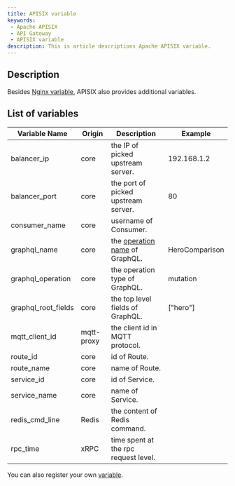```yaml
---
title: APISIX variable
keywords:
 - Apache APISIX
 - API Gateway
 - APISIX variable
description: This is article descriptions Apache APISIX variable.
---
```


<!--
#
# Licensed to the Apache Software Foundation (ASF) under one or more
# contributor license agreements.  See the NOTICE file distributed with
# this work for additional information regarding copyright ownership.
# The ASF licenses this file to You under the Apache License, Version 2.0
# (the "License"); you may not use this file except in compliance with
# the License.  You may obtain a copy of the License at
#
#     http://www.apache.org/licenses/LICENSE-2.0
#
# Unless required by applicable law or agreed to in writing, software
# distributed under the License is distributed on an "AS IS" BASIS,
# WITHOUT WARRANTIES OR CONDITIONS OF ANY KIND, either express or implied.
# See the License for the specific language governing permissions and
# limitations under the License.
#
-->

## Description

Besides [Nginx variable](http://nginx.org/en/docs/varindex.html), APISIX also provides
additional variables.

## List of variables

|   Variable Name     |  Origin    | Description                                                                         | Example        |
|-------------------- | ---------- | ----------------------------------------------------------------------------------- | -------------  |
| balancer_ip         | core       | the IP of picked upstream server.                                                   | 192.168.1.2    |
| balancer_port       | core       | the port of picked upstream server.                                                 | 80             |
| consumer_name       | core       | username of Consumer.                                                               |                |
| graphql_name        | core       | the [operation name](https://graphql.org/learn/queries/#operation-name) of GraphQL. | HeroComparison |
| graphql_operation   | core       | the operation type of GraphQL.                                                      | mutation       |
| graphql_root_fields | core       | the top level fields of GraphQL.                                                    | ["hero"]       |
| mqtt_client_id      | mqtt-proxy | the client id in MQTT protocol.                                                     |                |
| route_id            | core       | id of Route.                                                                        |                |
| route_name          | core       | name of Route.                                                                      |                |
| service_id          | core       | id of Service.                                                                      |                |
| service_name        | core       | name of Service.                                                                    |                |
| redis_cmd_line      | Redis      | the content of Redis command.                                                       |                |
| rpc_time            | xRPC       | time spent at the rpc request level.                                                |                |

You can also register your own [variable](./plugin-develop.md#register-custom-variable).
